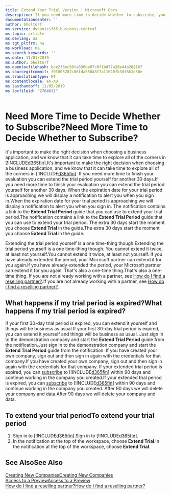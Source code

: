 ```yaml
---
title: Extend Your Trial Version | Microsoft Docs
description: If you need more time to decide whether to subscribe, you can extend your trial version.
documentationcenter: ''
author: bholtorf
ms.service: dynamics365-business-central
ms.topic: article
ms.devlang: na
ms.tgt_pltfrm: na
ms.workload: na
ms.search.keywords: ''
ms.date: 11/01/2019
ms.author: bholtorf
ms.openlocfilehash: bce2f8ec50fa836be87c0f1bd77a28e44b208167
ms.sourcegitcommit: f9f805282c86fda55843f7a11020fb3df861d50e
ms.translationtype: HT
ms.contentlocale: en-AU
ms.lasthandoff: 11/05/2019
ms.locfileid: "2764632"
---
```

# <a name="need-more-time-to-decide-whether-to-subscribe"></a><span data-ttu-id="639cd-103">Need More Time to Decide Whether to Subscribe?</span><span class="sxs-lookup"><span data-stu-id="639cd-103">Need More Time to Decide Whether to Subscribe?</span></span>
<span data-ttu-id="639cd-104">It's important to make the right decision when choosing a business application, and we know that it can take time to explore all of the corners in [!INCLUDE[d365fin](includes/d365fin_md.md)].</span><span class="sxs-lookup"><span data-stu-id="639cd-104">It's important to make the right decision when choosing a business application, and we know that it can take time to explore all of the corners in [!INCLUDE[d365fin](includes/d365fin_md.md)].</span></span> <span data-ttu-id="639cd-105">If you need more time to finish your evaluation you can extend the trial period yourself for another 30 days.</span><span class="sxs-lookup"><span data-stu-id="639cd-105">If you need more time to finish your evaluation you can extend the trial period yourself for another 30 days.</span></span> <span data-ttu-id="639cd-106">When the expiration date for your trial period is approaching we will display a notification to alert you when you sign in.</span><span class="sxs-lookup"><span data-stu-id="639cd-106">When the expiration date for your trial period is approaching we will display a notification to alert you when you sign in.</span></span> <span data-ttu-id="639cd-107">The notification contains a link to the **Extend Trial Period** guide that you can use to extend your trial period.</span><span class="sxs-lookup"><span data-stu-id="639cd-107">The notification contains a link to the **Extend Trial Period** guide that you can use to extend your trial period.</span></span> <span data-ttu-id="639cd-108">The extra 30 days start the moment you choose **Extend Trial** in the guide.</span><span class="sxs-lookup"><span data-stu-id="639cd-108">The extra 30 days start the moment you choose **Extend Trial** in the guide.</span></span>

<span data-ttu-id="639cd-109">Extending the trial period yourself is a one time-thing though.</span><span class="sxs-lookup"><span data-stu-id="639cd-109">Extending the trial period yourself is a one time-thing though.</span></span> <span data-ttu-id="639cd-110">You cannot extend it twice, at least not yourself.</span><span class="sxs-lookup"><span data-stu-id="639cd-110">You cannot extend it twice, at least not yourself.</span></span> <span data-ttu-id="639cd-111">If you have already extended the period, your Microsoft partner can extend it for you again.</span><span class="sxs-lookup"><span data-stu-id="639cd-111">If you have already extended the period, your Microsoft partner can extend it for you again.</span></span> <span data-ttu-id="639cd-112">That's also a one-time thing.</span><span class="sxs-lookup"><span data-stu-id="639cd-112">That's also a one-time thing.</span></span> <span data-ttu-id="639cd-113">If you are not already working with a partner, see [How do I find a reselling partner?](across-faq.md#findpartner).</span><span class="sxs-lookup"><span data-stu-id="639cd-113">If you are not already working with a partner, see [How do I find a reselling partner?](across-faq.md#findpartner).</span></span>

## <a name="what-happens-if-my-trial-period-is-expired"></a><span data-ttu-id="639cd-114">What happens if my trial period is expired?</span><span class="sxs-lookup"><span data-stu-id="639cd-114">What happens if my trial period is expired?</span></span>
<span data-ttu-id="639cd-115">If your first 30-day trial period is expired, you can extend it yourself and things will be business as usual.</span><span class="sxs-lookup"><span data-stu-id="639cd-115">If your first 30-day trial period is expired, you can extend it yourself and things will be business as usual.</span></span> <span data-ttu-id="639cd-116">Just sign in to the demonstration company and start the **Extend Trial Period** guide from the notification.</span><span class="sxs-lookup"><span data-stu-id="639cd-116">Just sign in to the demonstration company and start the **Extend Trial Period** guide from the notification.</span></span> <span data-ttu-id="639cd-117">If you have created your own company, sign out and then sign in again with the credentials for that company.</span><span class="sxs-lookup"><span data-stu-id="639cd-117">If you have created your own company, sign out and then sign in again with the credentials for that company.</span></span> <span data-ttu-id="639cd-118">If your extended trial period is expired, you can [subscribe](https://go.microsoft.com/fwlink/?linkid=828659) to [!INCLUDE[d365fin](includes/d365fin_md.md)] within 90 days and continue working in the company you created.</span><span class="sxs-lookup"><span data-stu-id="639cd-118">If your extended trial period is expired, you can [subscribe](https://go.microsoft.com/fwlink/?linkid=828659) to [!INCLUDE[d365fin](includes/d365fin_md.md)] within 90 days and continue working in the company you created.</span></span> <span data-ttu-id="639cd-119">After 90 days we will delete your company and data.</span><span class="sxs-lookup"><span data-stu-id="639cd-119">After 90 days we will delete your company and data.</span></span> 

## <a name="to-extend-your-trial-period"></a><span data-ttu-id="639cd-120">To extend your trial period</span><span class="sxs-lookup"><span data-stu-id="639cd-120">To extend your trial period</span></span>
1. <span data-ttu-id="639cd-121">Sign in to [!INCLUDE[d365fin](includes/d365fin_md.md)].</span><span class="sxs-lookup"><span data-stu-id="639cd-121">Sign in to [!INCLUDE[d365fin](includes/d365fin_md.md)].</span></span>
2. <span data-ttu-id="639cd-122">In the notification at the top of the workspace, choose **Extend Trial**.</span><span class="sxs-lookup"><span data-stu-id="639cd-122">In the notification at the top of the workspace, choose **Extend Trial**.</span></span>

## <a name="see-also"></a><span data-ttu-id="639cd-123">See Also</span><span class="sxs-lookup"><span data-stu-id="639cd-123">See Also</span></span>
[<span data-ttu-id="639cd-124">Creating New Companies</span><span class="sxs-lookup"><span data-stu-id="639cd-124">Creating New Companies</span></span>](about-new-company.md)  
[<span data-ttu-id="639cd-125">Access to a Preview</span><span class="sxs-lookup"><span data-stu-id="639cd-125">Access to a Preview</span></span>](across-preview.md)  
[<span data-ttu-id="639cd-126">How do I find a reselling partner?</span><span class="sxs-lookup"><span data-stu-id="639cd-126">How do I find a reselling partner?</span></span>](across-faq.md#findpartner)  
